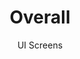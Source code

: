 ---
layout: embed
permalink: apps/mint/architectures/overall/ui-screens
lang: en
page_id: apps-mint-architectures-overall-screens

title: Overall
subtitle: UI Screens
backUrl: /apps/mint/architectures/overall

description: Screens
---